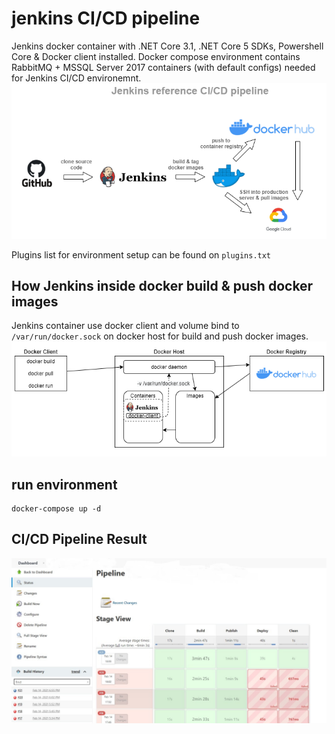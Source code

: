 # jenkins CI/CD pipeline
Jenkins docker container with .NET Core 3.1, .NET Core 5 SDKs, Powershell Core & Docker client installed. Docker compose environment contains RabbitMQ + MSSQL Server 2017 containers (with default configs) needed for Jenkins CI/CD environemnt.
![](assets/jenkins-cicd.png)

Plugins list for environment setup can be found on `plugins.txt`

## How Jenkins inside docker build & push docker images
Jenkins container use docker client and volume bind to `/var/run/docker.sock` on docker host for build and push docker images.
![](assets/docker-jenkins.png)

## run environment
```console
docker-compose up -d
```

## CI/CD Pipeline Result
![](assets/cicd_pipeline.jpeg)

